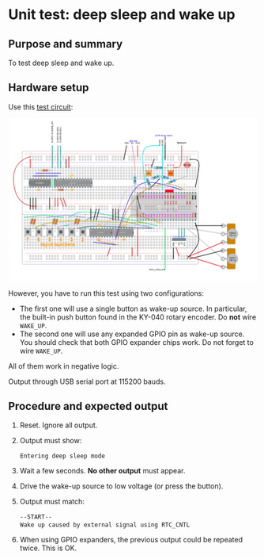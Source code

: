 # Unit test: deep sleep and wake up

## Purpose and summary

To test deep sleep and wake up.

## Hardware setup

Use this [test circuit](../../../Protoboards/MainTestBoard.diy):

![Test circuit image](../../../Protoboards/MainTestBoard.png)

However, you have to run this test using two configurations:

- The first one will use a single button as wake-up source.
  In particular, the built-in push button found in the KY-040
  rotary encoder. Do **not** wire `WAKE_UP`.
- The second one will use any expanded GPIO pin as wake-up source.
  You should check that both GPIO expander chips work.
  Do not forget to wire `WAKE_UP`.

All of them work in negative logic.

Output through USB serial port at 115200 bauds.

## Procedure and expected output

1. Reset. Ignore all output.
2. Output must show:

   ```text
   Entering deep sleep mode
   ```

3. Wait a few seconds. **No other output** must appear.
4. Drive the wake-up source to low voltage (or press the button).
5. Output must match:

   ```text
   --START--
   Wake up caused by external signal using RTC_CNTL
   ```

6. When using GPIO expanders,
   the previous output could be repeated twice.
   This is OK.
